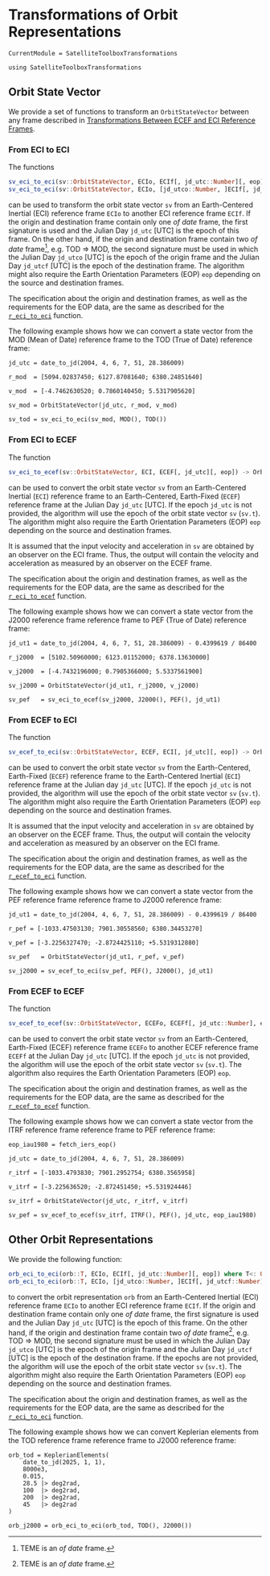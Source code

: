 # Transformations of Orbit Representations

```@meta
CurrentModule = SatelliteToolboxTransformations
```

```@setup transformation_orbit
using SatelliteToolboxTransformations
```

## Orbit State Vector

We provide a set of functions to transform an `OrbitStateVector` between any frame described
in [Transformations Between ECEF and ECI Reference Frames](@ref).

### From ECI to ECI

The functions

```julia
sv_eci_to_eci(sv::OrbitStateVector, ECIo, ECIf[, jd_utc::Number][, eop]) -> OrbitStateVector
sv_eci_to_eci(sv::OrbitStateVector, ECIo, [jd_utco::Number, ]ECIf[, jd_utcf::Number][, eop]) -> OrbitStateVector
```

can be used to transform the orbit state vector `sv` from an Earth-Centered Inertial (ECI)
reference frame `ECIo` to another ECI reference frame `ECIf`. If the origin and destination
frame contain only one *of date* frame, the first signature is used and the Julian Day
`jd_utc` [UTC] is the epoch of this frame. On the other hand, if the origin and destination
frame contain two *of date* frame[^1], e.g. TOD => MOD, the second signature must be used in
which the Julian Day `jd_utco` [UTC] is the epoch of the origin frame and the Julian Day
`jd_utcf` [UTC] is the epoch of the destination frame. The algorithm might also require the
Earth Orientation Parameters (EOP) `eop` depending on the source and destination frames.

[^1]: TEME is an *of date* frame.

The specification about the origin and destination frames, as well as the requirements for
the EOP data, are the same as described for the [`r_eci_to_eci`](@ref) function.

The following example shows how we can convert a state vector from the MOD (Mean of Date)
reference frame to the TOD (True of Date) reference frame:

```@repl transformation_orbit
jd_utc = date_to_jd(2004, 4, 6, 7, 51, 28.386009)

r_mod  = [5094.02837450; 6127.87081640; 6380.24851640]

v_mod  = [-4.7462630520; 0.7860140450; 5.5317905620]

sv_mod = OrbitStateVector(jd_utc, r_mod, v_mod)

sv_tod = sv_eci_to_eci(sv_mod, MOD(), TOD())
```

### From ECI to ECEF

The function

```julia
sv_eci_to_ecef(sv::OrbitStateVector, ECI, ECEF[, jd_utc][, eop]) -> OrbitStateVector
```

can be used to convert the orbit state vector `sv` from an Earth-Centered Inertial (`ECI`)
reference frame to an Earth-Centered, Earth-Fixed (`ECEF`) reference frame at the Julian Day
`jd_utc` [UTC]. If the epoch `jd_utc` is not provided, the algorithm will use the epoch of
the orbit state vector `sv` (`sv.t`). The algorithm might also require the Earth Orientation
Parameters (EOP) `eop` depending on the source and destination frames.

It is assumed that the input velocity and acceleration in `sv` are obtained by an observer
on the ECI frame. Thus, the output will contain the velocity and acceleration as measured by
an observer on the ECEF frame.

The specification about the origin and destination frames, as well as the requirements for
the EOP data, are the same as described for the [`r_eci_to_ecef`](@ref) function.

The following example shows how we can convert a state vector from the J2000 reference frame
reference frame to PEF (True of Date) reference frame:

```@repl transformation_orbit
jd_ut1 = date_to_jd(2004, 4, 6, 7, 51, 28.386009) - 0.4399619 / 86400

r_j2000  = [5102.50960000; 6123.01152000; 6378.13630000]

v_j2000  = [-4.7432196000; 0.7905366000; 5.5337561900]

sv_j2000 = OrbitStateVector(jd_ut1, r_j2000, v_j2000)

sv_pef   = sv_eci_to_ecef(sv_j2000, J2000(), PEF(), jd_ut1)
```

### From ECEF to ECI

The function

```julia
sv_ecef_to_eci(sv::OrbitStateVector, ECEF, ECI[, jd_utc][, eop]) -> OrbitStateVector
```

can be used to convert the orbit state vector `sv` from the Earth-Centered, Earth-Fixed
(`ECEF`) reference frame to the Earth-Centered Inertial (`ECI`) reference frame at the
Julian day `jd_utc` [UTC]. If the epoch `jd_utc` is not provided, the algorithm will use the
epoch of the orbit state vector `sv` (`sv.t`). The algorithm might also require the Earth
Orientation Parameters (EOP) `eop` depending on the source and destination frames.

It is assumed that the input velocity and acceleration in `sv` are obtained by an observer
on the ECEF frame. Thus, the output will contain the velocity and acceleration as measured
by an observer on the ECI frame.

The specification about the origin and destination frames, as well as the requirements for
the EOP data, are the same as described for the [`r_ecef_to_eci`](@ref) function.

The following example shows how we can convert a state vector from the PEF reference frame
reference frame to J2000 reference frame:

```@repl transformation_orbit
jd_ut1 = date_to_jd(2004, 4, 6, 7, 51, 28.386009) - 0.4399619 / 86400

r_pef = [-1033.47503130; 7901.30558560; 6380.34453270]

v_pef = [-3.2256327470; -2.8724425110; +5.5319312880]

sv_pef   = OrbitStateVector(jd_ut1, r_pef, v_pef)

sv_j2000 = sv_ecef_to_eci(sv_pef, PEF(), J2000(), jd_ut1)
```

### From ECEF to ECEF

The function

```julia
sv_ecef_to_ecef(sv::OrbitStateVector, ECEFo, ECEFf[, jd_utc::Number], eop) -> OrbitStateVector
```

can be used to convert the orbit state vector `sv` from an Earth-Centered, Earth-Fixed
(ECEF) reference frame `ECEFo` to another ECEF reference frame `ECEFf` at the Julian Day
`jd_utc` [UTC]. If the epoch `jd_utc` is not provided, the algorithm will use the epoch of
the orbit state vector `sv` (`sv.t`). The algorithm also requires the Earth Orientation
Parameters (EOP) `eop`.

The specification about the origin and destination frames, as well as the requirements for
the EOP data, are the same as described for the [`r_ecef_to_ecef`](@ref) function.

The following example shows how we can convert a state vector from the ITRF reference frame
reference frame to PEF reference frame:

```@repl transformation_orbit
eop_iau1980 = fetch_iers_eop()

jd_utc = date_to_jd(2004, 4, 6, 7, 51, 28.386009)

r_itrf = [-1033.4793830; 7901.2952754; 6380.3565958]

v_itrf = [-3.225636520; -2.872451450; +5.531924446]

sv_itrf = OrbitStateVector(jd_utc, r_itrf, v_itrf)

sv_pef = sv_ecef_to_ecef(sv_itrf, ITRF(), PEF(), jd_utc, eop_iau1980)
```

## Other Orbit Representations

We provide the following function:

```julia
orb_eci_to_eci(orb::T, ECIo, ECIf[, jd_utc::Number][, eop]) where T<: Orbit -> T
orb_eci_to_eci(orb::T, ECIo, [jd_utco::Number, ]ECIf[, jd_utcf::Number][, eop]) where T<:Orbit -> T
```

to convert the orbit representation `orb` from an Earth-Centered Inertial (ECI) reference frame
`ECIo` to another ECI reference frame `ECIf`. If the origin and destination frame contain
only one *of date* frame, the first signature is used and the Julian Day `jd_utc` [UTC] is
the epoch of this frame. On the other hand, if the origin and destination frame contain two
*of date* frame[^1], e.g. TOD => MOD, the second signature must be used in which the Julian
Day `jd_utco` [UTC] is the epoch of the origin frame and the Julian Day `jd_utcf` [UTC] is
the epoch of the destination frame. If the epochs are not provided, the algorithm will use
the epoch of the orbit state vector `sv` (`sv.t`). The algorithm might also require the
Earth Orientation Parameters (EOP) `eop` depending on the source and destination frames.

The specification about the origin and destination frames, as well as the requirements for
the EOP data, are the same as described for the [`r_eci_to_eci`](@ref) function.

The following example shows how we can convert Keplerian elements from the TOD reference
frame reference frame to J2000 reference frame:

```@repl transformation_orbit
orb_tod = KeplerianElements(
    date_to_jd(2025, 1, 1),
    8000e3,
    0.015,
    28.5 |> deg2rad,
    100  |> deg2rad,
    200  |> deg2rad,
    45   |> deg2rad
)

orb_j2000 = orb_eci_to_eci(orb_tod, TOD(), J2000())
```
